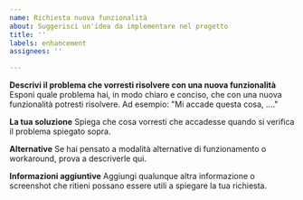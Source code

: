```yaml
---
name: Richiesta nuova funzionalità
about: Suggerisci un'idea da implementare nel progetto
title: ''
labels: enhancement
assignees: ''

---
```


**Descrivi il problema che vorresti risolvere con una nuova funzionalità**
Esponi quale problema hai, in modo chiaro e conciso, che con una nuova funzionalità potresti risolvere. Ad esempio: "Mi accade questa cosa, ...."

**La tua soluzione**
Spiega che cosa vorresti che accadesse quando si verifica il problema spiegato sopra.

**Alternative**
Se hai pensato a modalità alternative di funzionamento o workaround, prova a descriverle qui.

**Informazioni aggiuntive**
Aggiungi qualunque altra informazione o screenshot che ritieni possano essere utili a spiegare la tua richiesta.
